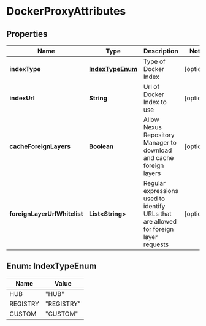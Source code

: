 
# DockerProxyAttributes

## Properties
Name | Type | Description | Notes
------------ | ------------- | ------------- | -------------
**indexType** | [**IndexTypeEnum**](#IndexTypeEnum) | Type of Docker Index |  [optional]
**indexUrl** | **String** | Url of Docker Index to use |  [optional]
**cacheForeignLayers** | **Boolean** | Allow Nexus Repository Manager to download and cache foreign layers |  [optional]
**foreignLayerUrlWhitelist** | **List&lt;String&gt;** | Regular expressions used to identify URLs that are allowed for foreign layer requests |  [optional]


<a name="IndexTypeEnum"></a>
## Enum: IndexTypeEnum
Name | Value
---- | -----
HUB | &quot;HUB&quot;
REGISTRY | &quot;REGISTRY&quot;
CUSTOM | &quot;CUSTOM&quot;



